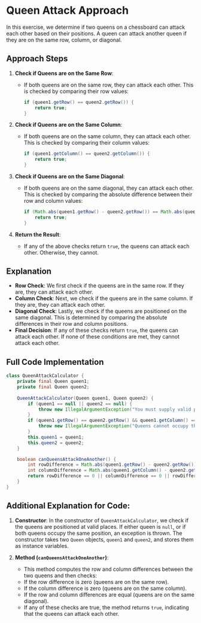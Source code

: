 # Queen Attack Approach

In this exercise, we determine if two queens on a chessboard can attack each other based on their positions. A queen can attack another queen if they are on the same row, column, or diagonal.

## Approach Steps

1. **Check if Queens are on the Same Row**:
   - If both queens are on the same row, they can attack each other. This is checked by comparing their row values:
     ```java
     if (queen1.getRow() == queen2.getRow()) {
         return true;
     }
     ```

2. **Check if Queens are on the Same Column**:
   - If both queens are on the same column, they can attack each other. This is checked by comparing their column values:
     ```java
     if (queen1.getColumn() == queen2.getColumn()) {
         return true;
     }
     ```

3. **Check if Queens are on the Same Diagonal**:
   - If both queens are on the same diagonal, they can attack each other. This is checked by comparing the absolute difference between their row and column values:
     ```java
     if (Math.abs(queen1.getRow() - queen2.getRow()) == Math.abs(queen1.getColumn() - queen2.getColumn())) {
         return true;
     }
     ```

4. **Return the Result**:
   - If any of the above checks return `true`, the queens can attack each other. Otherwise, they cannot.

## Explanation

- **Row Check**: We first check if the queens are in the same row. If they are, they can attack each other.
- **Column Check**: Next, we check if the queens are in the same column. If they are, they can attack each other.
- **Diagonal Check**: Lastly, we check if the queens are positioned on the same diagonal. This is determined by comparing the absolute differences in their row and column positions.
- **Final Decision**: If any of these checks return `true`, the queens can attack each other. If none of these conditions are met, they cannot attack each other.

## Full Code Implementation

```java
class QueenAttackCalculator {
    private final Queen queen1;
    private final Queen queen2;
    
    QueenAttackCalculator(Queen queen1, Queen queen2) {
        if (queen1 == null || queen2 == null) {
            throw new IllegalArgumentException("You must supply valid positions for both Queens.");
        }
        if (queen1.getRow() == queen2.getRow() && queen1.getColumn() == queen2.getColumn()) {
            throw new IllegalArgumentException("Queens cannot occupy the same position.");
        }
        this.queen1 = queen1;
        this.queen2 = queen2;
    }

    boolean canQueensAttackOneAnother() {
        int rowDifference = Math.abs(queen1.getRow() - queen2.getRow());
        int columnDifference = Math.abs(queen1.getColumn() - queen2.getColumn());
        return rowDifference == 0 || columnDifference == 0 || rowDifference == columnDifference;
    }
}
```

## Additional Explanation for Code:

1. **Constructor**: 
   In the constructor of `QueenAttackCalculator`, we check if the queens are positioned at valid places. If either queen is `null`, or if both queens occupy the same position, an exception is thrown. The constructor takes two `Queen` objects, `queen1` and `queen2`, and stores them as instance variables.

2. **Method (`canQueensAttackOneAnother`)**:

    - This method computes the row and column differences between the two queens and then checks:
    - If the row difference is zero (queens are on the same row).
    - If the column difference is zero (queens are on the same column).
    - If the row and column differences are equal (queens are on the same diagonal).
    - If any of these checks are true, the method returns `true`, indicating that the queens can attack each other.
